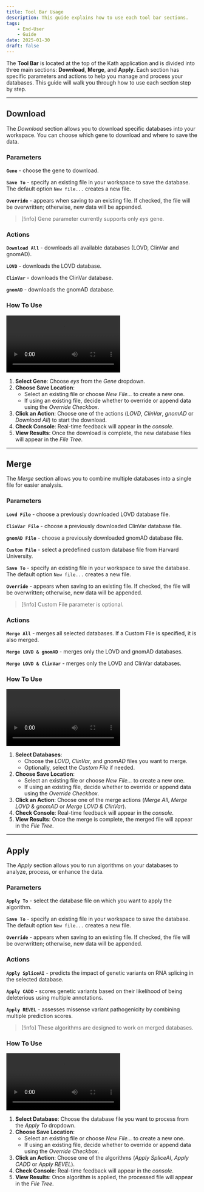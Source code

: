```yaml
---
title: Tool Bar Usage
description: This guide explains how to use each tool bar sections.
tags: 
    - End-User
    - Guide
date: 2025-01-30
draft: false
---
```


The **Tool Bar** is located at the top of the Kath application and is divided into three main sections: **Download**, **Merge**, and **Apply**. Each section has specific parameters and actions to help you manage and process your databases. This guide will walk you through how to use each section step by step.

---

## Download

The _Download_ section allows you to download specific databases into your workspace. You can choose which gene to download and where to save the data.

### Parameters

**`Gene`** - choose the gene to download.

**`Save To`** - specify an existing file in your workspace to save the database. The default option `New file...` creates a new file.

**`Override`** - appears when saving to an existing file. If checked, the file will be overwritten; otherwise, new data will be appended.

> [!info]
> Gene parameter currently supports only _eys_ gene.

### Actions

**`Download All`** - downloads all available databases (LOVD, ClinVar and gnomAD).

**`LOVD`** - downloads the LOVD database.

**`ClinVar`** - downloads the ClinVar database.

**`gnomAD`** - downloads the gnomAD database.

### How To Use

![](../assets/video/manual_toolbar_download.mp4)

1. **Select Gene**: Choose _eys_ from the _Gene_ dropdown.
2. **Choose Save Location**:
    - Select an existing file or choose _New File..._ to create a new one.
    - If using an existing file, decide whether to override or append data using the _Override Checkbox_.
3. **Click an Action**: Choose one of the actions (_LOVD_, _ClinVar_, _gnomAD_ or _Download All_) to start the download.
4. **Check Console**: Real-time feedback will appear in the _console_.
5. **View Results**: Once the download is complete, the new database files will appear in the _File Tree_.

---

## Merge

The _Merge_ section allows you to combine multiple databases into a single file for easier analysis.

### Parameters

**`Lovd File`** - choose a previously downloaded LOVD database file.

**`ClinVar File`** - choose a previously downloaded ClinVar database file.

**`gnomAD File`** - choose a previously downloaded gnomAD database file.

**`Custom File`** - select a predefined custom database file from Harvard University.

**`Save To`** - specify an existing file in your workspace to save the database. The default option `New file...` creates a new file.

**`Override`** - appears when saving to an existing file. If checked, the file will be overwritten; otherwise, new data will be appended.

> [!info]
> Custom File parameter is optional.

### Actions

**`Merge All`** - merges all selected databases. If a Custom File is specified, it is also merged.

**`Merge LOVD & gnomAD`** - merges only the LOVD and gnomAD databases.

**`Merge LOVD & ClinVar`** - merges only the LOVD and ClinVar databases.

### How To Use

![](../assets/video/manual_toolbar_merge.mp4)

1. **Select Databases**:
    - Choose the _LOVD_, _ClinVar_, and _gnomAD_ files you want to merge.
    - Optionally, select the _Custom File_ if needed.
2. **Choose Save Location**:
    - Select an existing file or choose _New File..._ to create a new one.
    - If using an existing file, decide whether to override or append data using the _Override Checkbox_.
3. **Click an Action**: Choose one of the merge actions (_Merge All_, _Merge LOVD & gnomAD_ or _Merge LOVD & ClinVar_).
4. **Check Console**: Real-time feedback will appear in the _console_.
5. **View Results**: Once the merge is complete, the merged file will appear in the _File Tree_.

---

## Apply

The _Apply_ section allows you to run algorithms on your databases to analyze, process, or enhance the data.

### Parameters

**`Apply To`** - select the database file on which you want to apply the algorithm.

**`Save To`** - specify an existing file in your workspace to save the database. The default option `New file...` creates a new file.

**`Override`** - appears when saving to an existing file. If checked, the file will be overwritten; otherwise, new data will be appended.

### Actions

**`Apply SpliceAI`** - predicts the impact of genetic variants on RNA splicing in the selected database.

**`Apply CADD`** - scores genetic variants based on their likelihood of being deleterious using multiple annotations.

**`Apply REVEL`** - assesses missense variant pathogenicity by combining multiple prediction scores.

> [!info]
> These algorithms are designed to work on merged databases.

### How To Use

![](../assets/video/manual_toolbar_apply.mp4)

1. **Select Database**: Choose the database file you want to process from the _Apply To_ dropdown.
2. **Choose Save Location**:
    - Select an existing file or choose _New File..._ to create a new one.
    - If using an existing file, decide whether to override or append data using the _Override Checkbox_.
3. **Click an Action**: Choose one of the algorithms (_Apply SpliceAI_, _Apply CADD_ or _Apply REVEL_).
4. **Check Console**: Real-time feedback will appear in the _console_.
5. **View Results**: Once algorithm is applied, the processed file will appear in the _File Tree_.